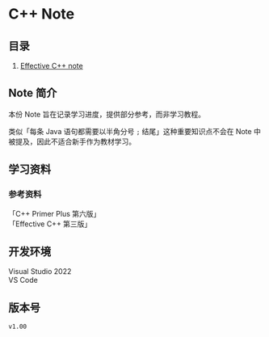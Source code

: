 # C++ Note

## 目录

1. [Effective C++ note](index/effectiveCpp.md)

## Note 简介

本份 Note 旨在记录学习进度，提供部分参考，而非学习教程。

类似「每条 Java 语句都需要以半角分号 `;` 结尾」这种重要知识点不会在 Note 中被提及，因此不适合新手作为教材学习。

## 学习资料

### 参考资料

「C++ Primer Plus 第六版」  
「Effective C++ 第三版」

## 开发环境

Visual Studio 2022  
VS Code

## 版本号

`v1.00`
